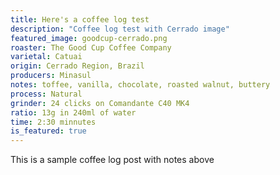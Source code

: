 ```yaml
---
title: Here's a coffee log test
description: "Coffee log test with Cerrado image"
featured_image: goodcup-cerrado.png
roaster: The Good Cup Coffee Company
varietal: Catuai
origin: Cerrado Region, Brazil
producers: Minasul
notes: toffee, vanilla, chocolate, roasted walnut, buttery
process: Natural
grinder: 24 clicks on Comandante C40 MK4
ratio: 13g in 240ml of water
time: 2:30 minnutes
is_featured: true 
---
```


This is a sample coffee log post with notes above





